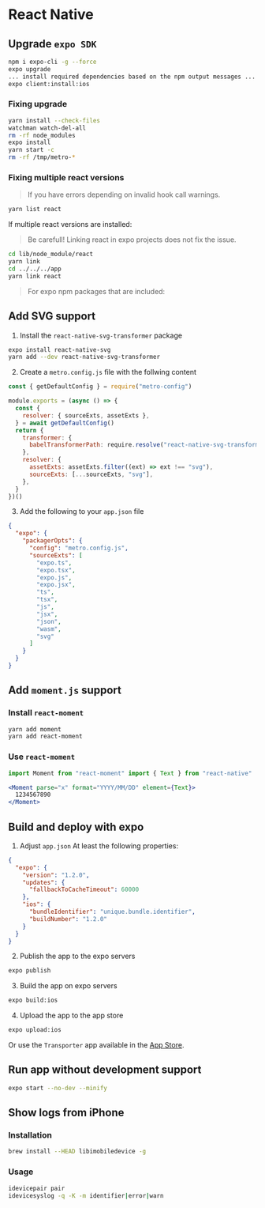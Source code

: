 # React Native

## Upgrade `expo SDK`

```bash
npm i expo-cli -g --force
expo upgrade
... install required dependencies based on the npm output messages ...
expo client:install:ios
```

### Fixing upgrade

```bash
yarn install --check-files
watchman watch-del-all
rm -rf node_modules
expo install
yarn start -c
rm -rf /tmp/metro-*
```

### Fixing multiple react versions

> If you have errors depending on invalid hook call warnings.

```bash
yarn list react
```

If multiple react versions are installed:

> Be carefull! Linking react in expo projects does not fix the issue.

```bash
cd lib/node_module/react
yarn link
cd ../../../app
yarn link react
```

> For expo npm packages that are included:

## Add SVG support

1. Install the `react-native-svg-transformer` package

```bash
expo install react-native-svg
yarn add --dev react-native-svg-transformer
```

2. Create a `metro.config.js` file with the follwing content

```js
const { getDefaultConfig } = require("metro-config")

module.exports = (async () => {
  const {
    resolver: { sourceExts, assetExts },
  } = await getDefaultConfig()
  return {
    transformer: {
      babelTransformerPath: require.resolve("react-native-svg-transformer"),
    },
    resolver: {
      assetExts: assetExts.filter((ext) => ext !== "svg"),
      sourceExts: [...sourceExts, "svg"],
    },
  }
})()
```

3. Add the following to your `app.json` file

```json
{
  "expo": {
    "packagerOpts": {
      "config": "metro.config.js",
      "sourceExts": [
        "expo.ts",
        "expo.tsx",
        "expo.js",
        "expo.jsx",
        "ts",
        "tsx",
        "js",
        "jsx",
        "json",
        "wasm",
        "svg"
      ]
    }
  }
}
```

## Add `moment.js` support

### Install `react-moment`

```bash
yarn add moment
yarn add react-moment
```

### Use `react-moment`

```jsx
import Moment from "react-moment" import { Text } from "react-native"

<Moment parse="x" format="YYYY/MM/DD" element={Text}>
  1234567890
</Moment>
```

## Build and deploy with expo

1. Adjust `app.json`
   At least the following properties:

```json
{
  "expo": {
    "version": "1.2.0",
    "updates": {
      "fallbackToCacheTimeout": 60000
    },
    "ios": {
      "bundleIdentifier": "unique.bundle.identifier",
      "buildNumber": "1.2.0"
    }
  }
}
```

2. Publish the app to the expo servers

```bash
expo publish
```

3. Build the app on expo servers

```bash
expo build:ios
```

4. Upload the app to the app store

```bash
expo upload:ios
```

Or use the `Transporter` app available in the [App Store](https://apps.apple.com/ch/app/transporter/id1450874784).

## Run app without development support

```bash
expo start --no-dev --minify
```

## Show logs from iPhone

### Installation

```bash
brew install --HEAD libimobiledevice -g
```

### Usage

```bash
idevicepair pair
idevicesyslog -q -K -m identifier|error|warn
```
